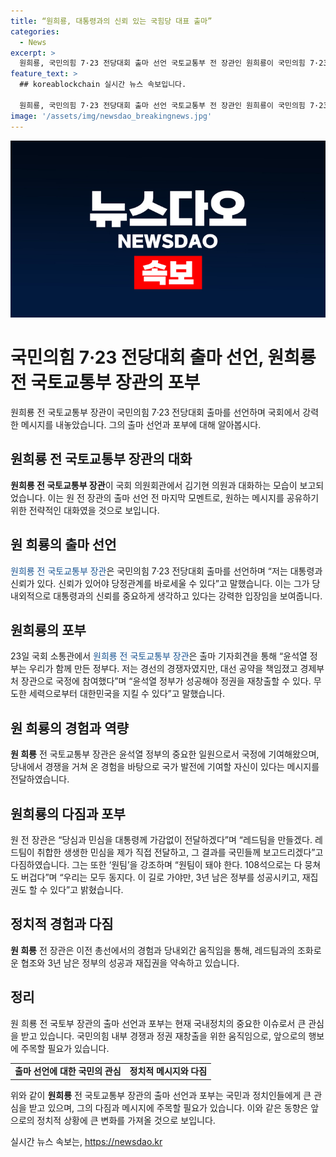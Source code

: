 ```yaml
---
title: “원희룡, 대통령과의 신뢰 있는 국힘당 대표 출마”
categories:
  - News
excerpt: >
  원희룡, 국민의힘 7·23 전당대회 출마 선언 국토교통부 전 장관인 원희룡이 국민의힘 7·23 전당대회 출마를 선언했다. 그는 신뢰와 당정관계 중요성을 강조하며 윤석열 정부의 성공을 강조했다. 원팀을 강조하며 당내 4파전으로 치러질 전당대회의 주목할 만한 후보로 떠올랐다.
feature_text: >
  ## koreablockchain 실시간 뉴스 속보입니다.

  원희룡, 국민의힘 7·23 전당대회 출마 선언 국토교통부 전 장관인 원희룡이 국민의힘 7·23 전당대회 출마를 선언했다. 그는 신뢰와 당정관계 중요성을 강조하며 윤석열 정부의 성공을 강조했다. 원팀을 강조하며 당내 4파전으로 치러질 전당대회의 주목할 만한 후보로 떠올랐다.
image: '/assets/img/newsdao_breakingnews.jpg'
---
```


<p><img src="/assets/img/newsdao_breakingnews.jpg" alt="koreablockchain 속보" /></p>

<h1>국민의힘 7·23 전당대회 출마 선언, 원희룡 전 국토교통부 장관의 포부</h1>

<p data-ke-size="size16">원희룡 전 국토교통부 장관이 국민의힘 7·23 전당대회 출마를 선언하며 국회에서 강력한 메시지를 내놓았습니다. 그의 출마 선언과 포부에 대해 알아봅시다.</p>

<h2 data-ke-size="size26">원희룡 전 국토교통부 장관의 대화</h2>

<p><b>원희룡 전 국토교통부 장관</b>이 국회 의원회관에서 김기현 의원과 대화하는 모습이 보고되었습니다. 이는 원 전 장관의 출마 선언 전 마지막 모멘트로, 원하는 메시지를 공유하기 위한 전략적인 대화였을 것으로 보입니다.</p>

<h2 data-ke-size="size26">원 희룡의 출마 선언</h2>

<p><span style="color: #1a5490;">원희룡 전 국토교통부 장관</span>은 국민의힘 7·23 전당대회 출마를 선언하며 “저는 대통령과 신뢰가 있다. 신뢰가 있어야 당정관계를 바로세울 수 있다”고 말했습니다. 이는 그가 당내외적으로 대통령과의 신뢰를 중요하게 생각하고 있다는 강력한 입장임을 보여줍니다.</p>

<h2 data-ke-size="size26">원희룡의 포부</h2>

<p>23일 국회 소통관에서 <span style="color: #1a5490;">원희룡 전 국토교통부 장관</span>은 출마 기자회견을 통해 “윤석열 정부는 우리가 함께 만든 정부다. 저는 경선의 경쟁자였지만, 대선 공약을 책임졌고 경제부처 장관으로 국정에 참여했다”며 “윤석열 정부가 성공해야 정권을 재창출할 수 있다. 무도한 세력으로부터 대한민국을 지킬 수 있다”고 말했습니다.</p>

<h2 data-ke-size="size26">원 희룡의 경험과 역량</h2>

<p><b>원 희룡</b> 전 국토교통부 장관은 윤석열 정부의 중요한 일원으로서 국정에 기여해왔으며, 당내에서 경쟁을 거쳐 온 경험을 바탕으로 국가 발전에 기여할 자신이 있다는 메시지를 전달하였습니다.</p>

<h2 data-ke-size="size26"><b>원희룡의 다짐과 포부</b></h2>

<p>원 전 장관은 “당심과 민심을 대통령께 가감없이 전달하겠다”며 “레드팀을 만들겠다. 레드팀이 취합한 생생한 민심을 제가 직접 전달하고, 그 결과를 국민들께 보고드리겠다”고 다짐하였습니다. 그는 또한 ‘원팀’을 강조하며 “원팀이 돼야 한다. 108석으로는 다 뭉쳐도 버겁다”며 “우리는 모두 동지다. 이 길로 가야만, 3년 남은 정부를 성공시키고, 재집권도 할 수 있다”고 밝혔습니다.</p>

<h2 data-ke-size="size26">정치적 경험과 다짐</h2>

<p><b>원 희룡</b> 전 장관은 이전 총선에서의 경험과 당내외간 움직임을 통해, 레드팀과의 조화로운 협조와 3년 남은 정부의 성공과 재집권을 약속하고 있습니다.</p>

<h2 data-ke-size="size26">정리</h2>

<p>원 희룡 전 국토부 장관의 출마 선언과 포부는 현재 국내정치의 중요한 이슈로서 큰 관심을 받고 있습니다. 국민의힘 내부 경쟁과 정권 재창출을 위한 움직임으로, 앞으로의 행보에 주목할 필요가 있습니다.</p>

<table>
    <tbody>
        <tr>
            <td style="text-align: center; height: 17px;"><b>출마 선언에 대한 국민의 관심</b></td>
            <td style="text-align: center; height: 17px;"><b>정치적 메시지와 다짐</b></td>
        </tr>
    </tbody>
</table>

<p data-ke-size="size16">위와 같이 <b>원희룡</b> 전 국토교통부 장관의 출마 선언과 포부는 국민과 정치인들에게 큰 관심을 받고 있으며, 그의 다짐과 메시지에 주목할 필요가 있습니다. 이와 같은 동향은 앞으로의 정치적 상황에 큰 변화를 가져올 것으로 보입니다.</p>
실시간 뉴스 속보는, <a href="https://newsdao.kr" rel="dofollow">https://newsdao.kr</a>


